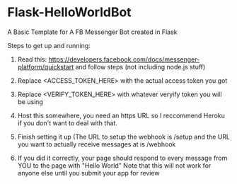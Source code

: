 # Flask-HelloWorldBot
A Basic Template for A FB Messenger Bot created in Flask


Steps to get up and running:

1) Read this: https://developers.facebook.com/docs/messenger-platform/quickstart and follow steps (not including node.js stuff)

2) Replace <ACCESS_TOKEN_HERE> with the actual access token you got

3) Replace <VERIFY_TOKEN_HERE> with whatever veryify token you will be using

4) Host this somewhere, you need an https URL so I reccommend Heroku if you don't want to deal with that.

5) Finish setting it up (The URL to setup the webhook is /setup and the URL you want to actually receive messages at is /webhook 

6) If you did it correctly, your page should respond to every message from YOU to the page with "Hello World" 
Note that this will not work for anyone else until you submit your app for review
